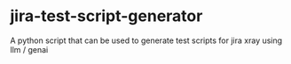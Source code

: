 # jira-test-script-generator
A python script that can be used to generate test scripts for jira xray using llm / genai
